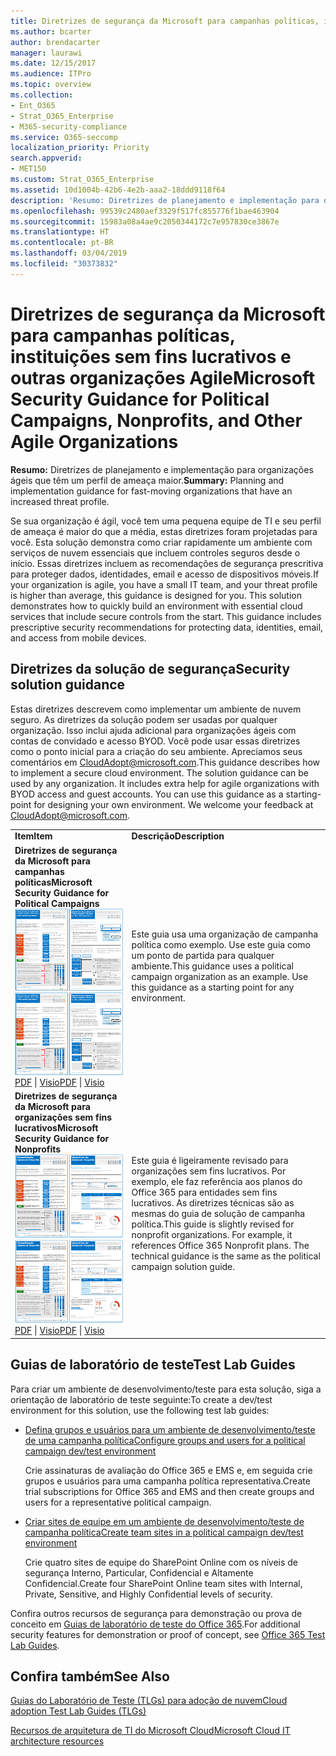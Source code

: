 ```yaml
---
title: Diretrizes de segurança da Microsoft para campanhas políticas, instituições sem fins lucrativos e outras organizações Agile
ms.author: bcarter
author: brendacarter
manager: laurawi
ms.date: 12/15/2017
ms.audience: ITPro
ms.topic: overview
ms.collection:
- Ent_O365
- Strat_O365_Enterprise
- M365-security-compliance
ms.service: O365-seccomp
localization_priority: Priority
search.appverid:
- MET150
ms.custom: Strat_O365_Enterprise
ms.assetid: 10d1004b-42b6-4e2b-aaa2-18ddd9118f64
description: 'Resumo: Diretrizes de planejamento e implementação para organizações ágeis que têm um perfil de ameaça maior.'
ms.openlocfilehash: 99539c2480aef3329f517fc855776f1bae463904
ms.sourcegitcommit: 15983a08a4ae9c2050344172c7e957830ce3867e
ms.translationtype: HT
ms.contentlocale: pt-BR
ms.lasthandoff: 03/04/2019
ms.locfileid: "30373832"
---
```

# <a name="microsoft-security-guidance-for-political-campaigns-nonprofits-and-other-agile-organizations"></a><span data-ttu-id="92b79-103">Diretrizes de segurança da Microsoft para campanhas políticas, instituições sem fins lucrativos e outras organizações Agile</span><span class="sxs-lookup"><span data-stu-id="92b79-103">Microsoft Security Guidance for Political Campaigns, Nonprofits, and Other Agile Organizations</span></span>

 <span data-ttu-id="92b79-104">**Resumo:** Diretrizes de planejamento e implementação para organizações ágeis que têm um perfil de ameaça maior.</span><span class="sxs-lookup"><span data-stu-id="92b79-104">**Summary:** Planning and implementation guidance for fast-moving organizations that have an increased threat profile.</span></span>
  
<span data-ttu-id="92b79-p101">Se sua organização é ágil, você tem uma pequena equipe de TI e seu perfil de ameaça é maior do que a média, estas diretrizes foram projetadas para você. Esta solução demonstra como criar rapidamente um ambiente com serviços de nuvem essenciais que incluem controles seguros desde o início. Essas diretrizes incluem as recomendações de segurança prescritiva para proteger dados, identidades, email e acesso de dispositivos móveis.</span><span class="sxs-lookup"><span data-stu-id="92b79-p101">If your organization is agile, you have a small IT team, and your threat profile is higher than average, this guidance is designed for you. This solution demonstrates how to quickly build an environment with essential cloud services that include secure controls from the start. This guidance includes prescriptive security recommendations for protecting data, identities, email, and access from mobile devices.</span></span>
  
## <a name="security-solution-guidance"></a><span data-ttu-id="92b79-108">Diretrizes da solução de segurança</span><span class="sxs-lookup"><span data-stu-id="92b79-108">Security solution guidance</span></span>

<span data-ttu-id="92b79-p102">Estas diretrizes descrevem como implementar um ambiente de nuvem seguro. As diretrizes da solução podem ser usadas por qualquer organização. Isso inclui ajuda adicional para organizações ágeis com contas de convidado e acesso BYOD. Você pode usar essas diretrizes como o ponto inicial para a criação do seu ambiente. Apreciamos seus comentários em [CloudAdopt@microsoft.com](mailto:CloudAdopt@microsoft.com).</span><span class="sxs-lookup"><span data-stu-id="92b79-p102">This guidance describes how to implement a secure cloud environment. The solution guidance can be used by any organization. It includes extra help for agile organizations with BYOD access and guest accounts. You can use this guidance as a starting-point for designing your own environment. We welcome your feedback at [CloudAdopt@microsoft.com](mailto:CloudAdopt@microsoft.com).</span></span> 
  
|||
|:-----|:-----|
|<span data-ttu-id="92b79-114">**Item**</span><span class="sxs-lookup"><span data-stu-id="92b79-114">**Item**</span></span> <br/> |<span data-ttu-id="92b79-115">**Descrição**</span><span class="sxs-lookup"><span data-stu-id="92b79-115">**Description**</span></span> <br/> |
|<span data-ttu-id="92b79-116">**Diretrizes de segurança da Microsoft para campanhas políticas**</span><span class="sxs-lookup"><span data-stu-id="92b79-116">**Microsoft Security Guidance for Political Campaigns**</span></span> <br/> <span data-ttu-id="92b79-117">[![Miniatura para conjunto de minipôsteres.](media/d370ce28-ca40-4930-9a2c-907312aa06c8.png)          ](http://download.microsoft.com/download/B/4/D/B4D520C3-4D0C-4B4D-BFB9-09F0651C2775/MSFT_Cloud_architecture_security%20for%20political%20campaigns.pdf)</span><span class="sxs-lookup"><span data-stu-id="92b79-117">[![Thumb nail for mini poster set.](media/d370ce28-ca40-4930-9a2c-907312aa06c8.png)          ](http://download.microsoft.com/download/B/4/D/B4D520C3-4D0C-4B4D-BFB9-09F0651C2775/MSFT_Cloud_architecture_security%20for%20political%20campaigns.pdf)</span></span> <br/> <span data-ttu-id="92b79-118">[PDF](http://download.microsoft.com/download/B/4/D/B4D520C3-4D0C-4B4D-BFB9-09F0651C2775/MSFT_Cloud_architecture_security%20for%20political%20campaigns.pdf)  \| [Visio](http://download.microsoft.com/download/B/4/D/B4D520C3-4D0C-4B4D-BFB9-09F0651C2775/MSFT_Cloud_architecture_security%20for%20political%20campaigns.vsdx)</span><span class="sxs-lookup"><span data-stu-id="92b79-118">[PDF](http://download.microsoft.com/download/B/4/D/B4D520C3-4D0C-4B4D-BFB9-09F0651C2775/MSFT_Cloud_architecture_security%20for%20political%20campaigns.pdf)  \| [Visio](http://download.microsoft.com/download/B/4/D/B4D520C3-4D0C-4B4D-BFB9-09F0651C2775/MSFT_Cloud_architecture_security%20for%20political%20campaigns.vsdx)</span></span> <br/> |<span data-ttu-id="92b79-p103">Este guia usa uma organização de campanha política como exemplo. Use este guia como um ponto de partida para qualquer ambiente.</span><span class="sxs-lookup"><span data-stu-id="92b79-p103">This guidance uses a political campaign organization as an example. Use this guidance as a starting point for any environment.</span></span>  <br/> |
|<span data-ttu-id="92b79-121">**Diretrizes de segurança da Microsoft para organizações sem fins lucrativos**</span><span class="sxs-lookup"><span data-stu-id="92b79-121">**Microsoft Security Guidance for Nonprofits**</span></span> <br/> <span data-ttu-id="92b79-122">[![Imagem em miniatura para arquivos disponíveis para download](media/e4784889-1c69-4067-9a8f-31d31d1eceea.png)          ](http://download.microsoft.com/download/9/4/3/94389612-C679-4061-8DF2-D9A15D72B65F/Microsoft_Cloud%20Architecture_Security%20for%20Nonprofits.pdf)</span><span class="sxs-lookup"><span data-stu-id="92b79-122">[![Thumnail image for downloadable file](media/e4784889-1c69-4067-9a8f-31d31d1eceea.png)          ](http://download.microsoft.com/download/9/4/3/94389612-C679-4061-8DF2-D9A15D72B65F/Microsoft_Cloud%20Architecture_Security%20for%20Nonprofits.pdf)</span></span> <br/> <span data-ttu-id="92b79-123">[PDF](http://download.microsoft.com/download/9/4/3/94389612-C679-4061-8DF2-D9A15D72B65F/Microsoft_Cloud%20Architecture_Security%20for%20Nonprofits.pdf)  \| [Visio](http://download.microsoft.com/download/9/4/3/94389612-C679-4061-8DF2-D9A15D72B65F/Microsoft_Cloud%20Architecture_Security%20for%20Nonprofits.vsdx)</span><span class="sxs-lookup"><span data-stu-id="92b79-123">[PDF](http://download.microsoft.com/download/9/4/3/94389612-C679-4061-8DF2-D9A15D72B65F/Microsoft_Cloud%20Architecture_Security%20for%20Nonprofits.pdf)  \| [Visio](http://download.microsoft.com/download/9/4/3/94389612-C679-4061-8DF2-D9A15D72B65F/Microsoft_Cloud%20Architecture_Security%20for%20Nonprofits.vsdx)</span></span> <br/> |<span data-ttu-id="92b79-p104">Este guia é ligeiramente revisado para organizações sem fins lucrativos. Por exemplo, ele faz referência aos planos do Office 365 para entidades sem fins lucrativos. As diretrizes técnicas são as mesmas do guia de solução de campanha política.</span><span class="sxs-lookup"><span data-stu-id="92b79-p104">This guide is slightly revised for nonprofit organizations. For example, it references Office 365 Nonprofit plans. The technical guidance is the same as the political campaign solution guide.</span></span>  <br/> |
   
## <a name="test-lab-guides"></a><span data-ttu-id="92b79-127">Guias de laboratório de teste</span><span class="sxs-lookup"><span data-stu-id="92b79-127">Test Lab Guides</span></span>

<span data-ttu-id="92b79-128">Para criar um ambiente de desenvolvimento/teste para esta solução, siga a orientação de laboratório de teste seguinte:</span><span class="sxs-lookup"><span data-stu-id="92b79-128">To create a dev/test environment for this solution, use the following test lab guides:</span></span> 
  
- [<span data-ttu-id="92b79-129">Defina grupos e usuários para um ambiente de desenvolvimento/teste de uma campanha política</span><span class="sxs-lookup"><span data-stu-id="92b79-129">Configure groups and users for a political campaign dev/test environment</span></span>](https://docs.microsoft.com/office365/enterprise/configure-groups-and-users-for-a-political-campaign-dev-test-environment)
    
     <span data-ttu-id="92b79-130">Crie assinaturas de avaliação do Office 365 e EMS e, em seguida crie grupos e usuários para uma campanha política representativa.</span><span class="sxs-lookup"><span data-stu-id="92b79-130">Create trial subscriptions for Office 365 and EMS and then create groups and users for a representative political campaign.</span></span>
    
- [<span data-ttu-id="92b79-131">Criar sites de equipe em um ambiente de desenvolvimento/teste de campanha política</span><span class="sxs-lookup"><span data-stu-id="92b79-131">Create team sites in a political campaign dev/test environment</span></span>](https://docs.microsoft.com/office365/enterprise/create-team-sites-in-a-political-campaign-dev-test-environment)
    
    <span data-ttu-id="92b79-132">Crie quatro sites de equipe do SharePoint Online com os níveis de segurança Interno, Particular, Confidencial e Altamente Confidencial.</span><span class="sxs-lookup"><span data-stu-id="92b79-132">Create four SharePoint Online team sites with Internal, Private, Sensitive, and Highly Confidential levels of security.</span></span>
    
<span data-ttu-id="92b79-133">Confira outros recursos de segurança para demonstração ou prova de conceito em [Guias de laboratório de teste do Office 365](http://aka.ms/o365tlgs).</span><span class="sxs-lookup"><span data-stu-id="92b79-133">For additional security features for demonstration or proof of concept, see [Office 365 Test Lab Guides](http://aka.ms/o365tlgs).</span></span>
  
## <a name="see-also"></a><span data-ttu-id="92b79-134">Confira também</span><span class="sxs-lookup"><span data-stu-id="92b79-134">See Also</span></span>

[<span data-ttu-id="92b79-135">Guias do Laboratório de Teste (TLGs) para adoção de nuvem</span><span class="sxs-lookup"><span data-stu-id="92b79-135">Cloud adoption Test Lab Guides (TLGs)</span></span>](https://docs.microsoft.com/office365/enterprise/cloud-adoption-test-lab-guides-tlgs)
  
[<span data-ttu-id="92b79-136">Recursos de arquitetura de TI do Microsoft Cloud</span><span class="sxs-lookup"><span data-stu-id="92b79-136">Microsoft Cloud IT architecture resources</span></span>](https://docs.microsoft.com/office365/enterprise/microsoft-cloud-it-architecture-resources)



